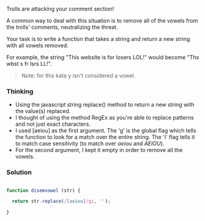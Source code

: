 Trolls are attacking your comment section!

A common way to deal with this situation is to remove all of the vowels from the trolls' comments, neutralizing the threat.

Your task is to write a function that takes a string and return a new string with all vowels removed.

For example, the string "This website is for losers LOL!" would become "Ths wbst s fr lsrs LL!".

> Note: for this kata y isn't considered a vowel.

### Thinking

- Using the javascript string replace() method to return a new string with the value(s) replaced.
- I thought of using the method RegEx as you're able to replace patterns and not just exact characters.
- I used [aeiou] as the first argument. The 'g' is the global flag which tells the function to look for a match over the entire string. The 'i' flag tells it to match case sensitivity (to match over *aeiou* and *AEIOU*).
- For the second argument, I kept it empty in order to remove all the vowels.

### Solution

```js

function disemvowel (str) {

  return str.replace(/[aeiou]/gi, '');

}

```
